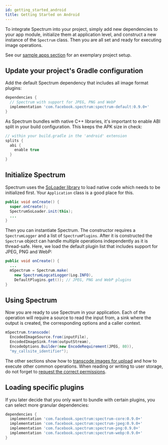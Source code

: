```yaml
---
id: getting_started_android
title: Getting Started on Android
---
```


To integrate Spectrum into your project, simply add new dependencies to your app module, initialize them at application level, and construct a new instance of the `Spectrum` class. Then you are all set and ready for executing image operations.

See our [sample apps section](sample_apps.md) for an exemplary project setup.

## Update your project's Gradle configuration

Add the default Spectrum dependency that includes all image format plugins:

```groovy
dependencies {
  // Spectrum with support for JPEG, PNG and WebP
  implementation 'com.facebook.spectrum:spectrum-default:0.9.0+'
}
```

As Spectrum bundles with native C++ libraries, it's important to enable ABI split in your build configuration. This keeps the APK size in check:

```groovy
// within your build.gradle in the 'android' extension
splits {
  abi {
    enable true
  }
}
```

## Initialize Spectrum

Spectrum uses the [SoLoader library](https://github.com/facebook/SoLoader) to load native code which needs to be initialized first. Your `Application` class is a good place for this.

```java
public void onCreate() {
  super.onCreate();
  SpectrumSoLoader.init(this);
  ...
}
```

Then you can instantiate Spectrum. The constructor requires a `SpectrumLogger` and a list of `SpectrumPlugins`. After it is constructed the `Spectrum` object can handle multiple operations independently as it is thread-safe. Here, we load the default plugin list that includes support for JPEG, PNG and WebP:

```java
public void onCreate() {
  ...
  mSpectrum = Spectrum.make(
    new SpectrumLogcatLogger(Log.INFO),
    DefaultPlugins.get()); // JPEG, PNG and WebP plugins
}
```

## Using Spectrum

Now you are ready to use Spectrum in your application. Each of the operation will require a source to read the input from, a sink where the output is created, the corresponding options and a caller context.

```java
mSpectrum.transcode(
  EncodedImageSource.from(inputFile),
  EncodedImageSink.from(outputStream),
  EncodeOptions.Builder(new EncodeRequirement(JPEG, 80)),
  "my_callsite_identifier");
```

 The other sections show how to [transcode images for upload](transcoding_images_for_upload) and how to execute other common operations. When reading or writing to user storage, do not forget to [request the correct permissions](https://developer.android.com/training/data-storage/files#ExternalStoragePermissions).

## Loading specific plugins

If you later decide that you only want to bundle with certain plugins, you can select more granular dependencies:

```groovy
dependencies {
  implementation 'com.facebook.spectrum:spectrum-core:0.9.0+'
  implementation 'com.facebook.spectrum:spectrum-jpeg:0.9.0+'
  implementation 'com.facebook.spectrum:spectrum-png:0.9.0+'
  implementation 'com.facebook.spectrum:spectrum-webp:0.9.0+'
}
```
